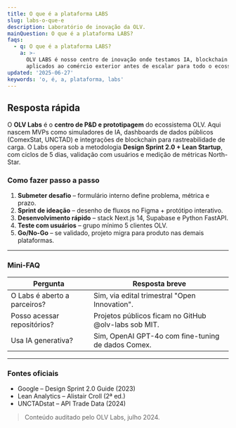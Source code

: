 ```yaml
---
title: O que é a plataforma LABS
slug: labs-o-que-e
description: Laboratório de inovação da OLV.
mainQuestion: O que é a plataforma LABS?
faqs:
  - q: O que é a plataforma LABS?
    a: >-
      OLV LABS é nosso centro de inovação onde testamos IA, blockchain e IoT
      aplicados ao comércio exterior antes de escalar para todo o ecossistema.
updated: '2025-06-27'
keywords: 'o, é, a, plataforma, labs'
---
```


## Resposta rápida

O **OLV Labs** é o **centro de P&D e prototipagem** do ecossistema OLV. Aqui nascem MVPs como simuladores de IA, dashboards de dados públicos (ComexStat, UNCTAD) e integrações de blockchain para rastreabilidade de carga. O Labs opera sob a metodologia **Design Sprint 2.0 + Lean Startup**, com ciclos de 5 dias, validação com usuários e medição de métricas North-Star.

### Como fazer passo a passo

1. **Submeter desafio** – formulário interno define problema, métrica e prazo.
2. **Sprint de ideação** – desenho de fluxos no Figma + protótipo interativo.
3. **Desenvolvimento rápido** – stack Next.js 14, Supabase e Python FastAPI.
4. **Teste com usuários** – grupo mínimo 5 clientes OLV.
5. **Go/No-Go** – se validado, projeto migra para produto nas demais plataformas.

---

### Mini-FAQ

| Pergunta | Resposta breve |
| --- | --- |
| O Labs é aberto a parceiros? | Sim, via edital trimestral "Open Innovation". |
| Posso acessar repositórios? | Projetos públicos ficam no GitHub @olv-labs sob MIT. |
| Usa IA generativa? | Sim, OpenAI GPT-4o com fine-tuning de dados Comex. |

---

### Fontes oficiais

* Google – Design Sprint 2.0 Guide (2023)
* Lean Analytics – Alistair Croll (2ª ed.)
* UNCTADstat – API Trade Data (2024)

> Conteúdo auditado pelo OLV Labs, julho 2024.
